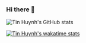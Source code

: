 ### Hi there 👋

![Tin Huynh's GitHub stats](https://github-readme-stats.vercel.app/api?username=caotin&show_icons=true&theme=radical)

[![Tin Huynh's wakatime stats](https://github-readme-stats.vercel.app/api/wakatime?username=caotin)](https://github.com/caotin/github-readme-stats)

<!--
**caotin/caotin** is a ✨ _special_ ✨ repository because its `README.md` (this file) appears on your GitHub profile.

Here are some ideas to get you started:

- 🔭 I’m currently working on ...
- 🌱 I’m currently learning ...
- 👯 I’m looking to collaborate on ...
- 🤔 I’m looking for help with ...
- 💬 Ask me about ...
- 📫 How to reach me: ...
- 😄 Pronouns: ...
- ⚡ Fun fact: ...
-->
